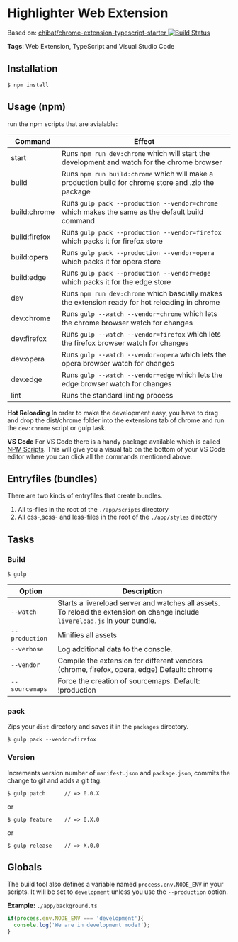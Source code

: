 
# Highlighter Web Extension

Based on:
[chibat/chrome-extension-typescript-starter ![Build Status](https://travis-ci.org/chibat/chrome-extension-typescript-starter.svg?branch=master)](https://travis-ci.org/chibat/chrome-extension-typescript-starter)

**Tags**: Web Extension, TypeScript and Visual Studio Code

## Installation

	$ npm install

## Usage (npm)
run the npm scripts that are avialable:

Command | Effect 
--- | ---
start | Runs `npm run dev:chrome` which will start the development and watch for the chrome browser
build | Runs `npm run build:chrome` which will make a production build for chrome store and .zip the package
build:chrome | Runs `gulp pack --production --vendor=chrome` which makes the same as the default build command
build:firefox | Runs `gulp pack --production --vendor=firefox` which packs it for firefox store
build:opera | Runs `gulp pack --production --vendor=opera` which packs it for opera store
build:edge | Runs `gulp pack --production --vendor=edge` which packs it for the edge store
dev | Runs `npm run dev:chrome` which bascially makes the extension ready for hot reloading in chrome
dev:chrome | Runs `gulp --watch --vendor=chrome` which lets the chrome browser watch for changes
dev:firefox | Runs `gulp --watch --vendor=firefox` which lets the firefox browser watch for changes
dev:opera | Runs `gulp --watch --vendor=opera` which lets the opera browser watch for changes
dev:edge | Runs `gulp --watch --vendor=edge` which lets the edge browser watch for changes
lint | Runs the standard linting process

**Hot Reloading**
In order to make the development easy, you have to drag and drop the dist/chrome folder into the extensions tab of chrome and run the `dev:chrome` script or gulp task.

**VS Code**
For VS Code there is a handy package available which is called [NPM Scripts](https://marketplace.visualstudio.com/items?itemName=traBpUkciP.vscode-npm-scripts). This will give you a visual tab on the bottom of your VS Code editor where you can click all the commands mentioned above.

## Entryfiles (bundles)

There are two kinds of entryfiles that create bundles.
1. All ts-files in the root of the `./app/scripts` directory
2. All css-,scss- and less-files in the root of the `./app/styles` directory

## Tasks

### Build

    $ gulp


| Option         | Description                                                                                                                                           |
|----------------|-------------------------------------------------------------------------------------------------------------------------------------------------------|
| `--watch`      | Starts a livereload server and watches all assets. <br>To reload the extension on change include `livereload.js` in your bundle.                      |
| `--production` | Minifies all assets                                                                                                                                   |
| `--verbose`    | Log additional data to the console.                                                                                                                   |
| `--vendor`     | Compile the extension for different vendors (chrome, firefox, opera, edge)  Default: chrome                                                                 |
| `--sourcemaps` | Force the creation of sourcemaps. Default: !production                                                                                                |


### pack

Zips your `dist` directory and saves it in the `packages` directory.

    $ gulp pack --vendor=firefox

### Version

Increments version number of `manifest.json` and `package.json`,
commits the change to git and adds a git tag.


    $ gulp patch      // => 0.0.X

or

    $ gulp feature    // => 0.X.0

or

    $ gulp release    // => X.0.0


## Globals

The build tool also defines a variable named `process.env.NODE_ENV` in your scripts. It will be set to `development` unless you use the `--production` option.


**Example:** `./app/background.ts`

```typescript
if(process.env.NODE_ENV === 'development'){
  console.log('We are in development mode!');
}
```

